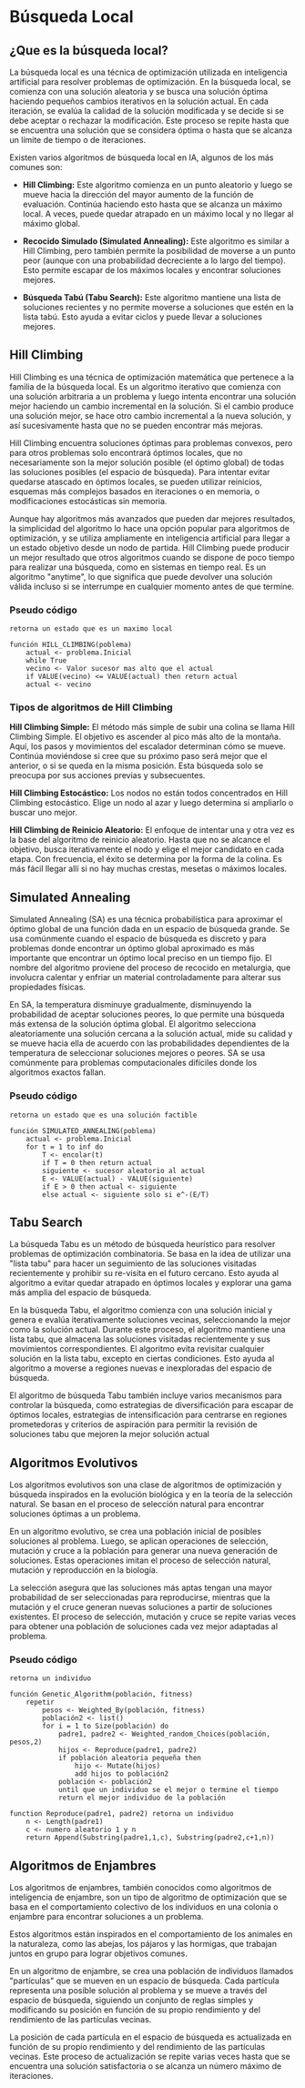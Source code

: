 # Búsqueda Local
## ¿Que es la búsqueda local?

La búsqueda local es una técnica de optimización utilizada en inteligencia artificial para resolver problemas de optimización. En la búsqueda local, se comienza con una solución aleatoria y se busca una solución óptima haciendo pequeños cambios iterativos en la solución actual. En cada iteración, se evalúa la calidad de la solución modificada y se decide si se debe aceptar o rechazar la modificación. Este proceso se repite hasta que se encuentra una solución que se considera óptima o hasta que se alcanza un límite de tiempo o de iteraciones.

Existen varios algoritmos de búsqueda local en IA, algunos de los más comunes son:

- **Hill Climbing:** Este algoritmo comienza en un punto aleatorio y luego se mueve hacia la dirección del mayor aumento de la función de evaluación. Continúa haciendo esto hasta que se alcanza un máximo local. A veces, puede quedar atrapado en un máximo local y no llegar al máximo global.

- **Recocido Simulado (Simulated Annealing):** Este algoritmo es similar a Hill Climbing, pero también permite la posibilidad de moverse a un punto peor (aunque con una probabilidad decreciente a lo largo del tiempo). Esto permite escapar de los máximos locales y encontrar soluciones mejores.

- **Búsqueda Tabú (Tabu Search):** Este algoritmo mantiene una lista de soluciones recientes y no permite moverse a soluciones que estén en la lista tabú. Esto ayuda a evitar ciclos y puede llevar a soluciones mejores.

## Hill Climbing
Hill Climbing es una técnica de optimización matemática que pertenece a la familia de la búsqueda local. Es un algoritmo iterativo que comienza con una solución arbitraria a un problema y luego intenta encontrar una solución mejor haciendo un cambio incremental en la solución. Si el cambio produce una solución mejor, se hace otro cambio incremental a la nueva solución, y así sucesivamente hasta que no se pueden encontrar más mejoras.

Hill Climbing encuentra soluciones óptimas para problemas convexos, pero para otros problemas solo encontrará óptimos locales, que no necesariamente son la mejor solución posible (el óptimo global) de todas las soluciones posibles (el espacio de búsqueda). Para intentar evitar quedarse atascado en óptimos locales, se pueden utilizar reinicios, esquemas más complejos basados en iteraciones o en memoria, o modificaciones estocásticas sin memoria.

Aunque hay algoritmos más avanzados que pueden dar mejores resultados, la simplicidad del algoritmo lo hace una opción popular para algoritmos de optimización, y se utiliza ampliamente en inteligencia artificial para llegar a un estado objetivo desde un nodo de partida. Hill Climbing puede producir un mejor resultado que otros algoritmos cuando se dispone de poco tiempo para realizar una búsqueda, como en sistemas en tiempo real. Es un algoritmo "anytime", lo que significa que puede devolver una solución válida incluso si se interrumpe en cualquier momento antes de que termine.

### Pseudo código
```
retorna un estado que es un maximo local

función HILL_CLIMBING(poblema)
    actual <- problema.Inicial
    while True
    vecino <- Valor sucesor mas alto que el actual
    if VALUE(vecino) <= VALUE(actual) then return actual
    actual <- vecino
```
### Tipos de algoritmos de Hill Climbing

**Hill Climbing Simple:** El método más simple de subir una colina se llama Hill Climbing Simple. El objetivo es ascender al pico más alto de la montaña. Aquí, los pasos y movimientos del escalador determinan cómo se mueve. Continúa moviéndose si cree que su próximo paso será mejor que el anterior, o si se queda en la misma posición. Esta búsqueda solo se preocupa por sus acciones previas y subsecuentes.

**Hill Climbing Estocástico:** Los nodos no están todos concentrados en Hill Climbing estocástico. Elige un nodo al azar y luego determina si ampliarlo o buscar uno mejor.

**Hill Climbing de Reinicio Aleatorio:** El enfoque de intentar una y otra vez es la base del algoritmo de reinicio aleatorio. Hasta que no se alcance el objetivo, busca iterativamente el nodo y elige el mejor candidato en cada etapa. Con frecuencia, el éxito se determina por la forma de la colina. Es más fácil llegar allí si no hay muchas crestas, mesetas o máximos locales.

## Simulated Annealing
Simulated Annealing (SA) es una técnica probabilística para aproximar el óptimo global de una función dada en un espacio de búsqueda grande. Se usa comúnmente cuando el espacio de búsqueda es discreto y para problemas donde encontrar un óptimo global aproximado es más importante que encontrar un óptimo local preciso en un tiempo fijo. El nombre del algoritmo proviene del proceso de recocido en metalurgia, que involucra calentar y enfriar un material controladamente para alterar sus propiedades físicas.

En SA, la temperatura disminuye gradualmente, disminuyendo la probabilidad de aceptar soluciones peores, lo que permite una búsqueda más extensa de la solución óptima global. El algoritmo selecciona aleatoriamente una solución cercana a la solución actual, mide su calidad y se mueve hacia ella de acuerdo con las probabilidades dependientes de la temperatura de seleccionar soluciones mejores o peores. SA se usa comúnmente para problemas computacionales difíciles donde los algoritmos exactos fallan.

### Pseudo código
```
retorna un estado que es una solución factible

función SIMULATED_ANNEALING(poblema)
    actual <- problema.Inicial
    for t = 1 to inf do
        T <- encolar(t)
        if T = 0 then return actual
        siguiente <- sucesor aleatorio al actual
        E <- VALUE(actual) - VALUE(siguiente)
        if E > 0 then actual <- siguiente
        else actual <- siguiente solo si e^-(E/T) 
```
## Tabu Search
La búsqueda Tabu es un método de búsqueda heurístico para resolver problemas de optimización combinatoria. Se basa en la idea de utilizar una "lista tabu" para hacer un seguimiento de las soluciones visitadas recientemente y prohibir su re-visita en el futuro cercano. Esto ayuda al algoritmo a evitar quedar atrapado en óptimos locales y explorar una gama más amplia del espacio de búsqueda.

En la búsqueda Tabu, el algoritmo comienza con una solución inicial y genera e evalúa iterativamente soluciones vecinas, seleccionando la mejor como la solución actual. Durante este proceso, el algoritmo mantiene una lista tabu, que almacena las soluciones visitadas recientemente y sus movimientos correspondientes. El algoritmo evita revisitar cualquier solución en la lista tabu, excepto en ciertas condiciones. Esto ayuda al algoritmo a moverse a regiones nuevas e inexploradas del espacio de búsqueda.

El algoritmo de búsqueda Tabu también incluye varios mecanismos para controlar la búsqueda, como estrategias de diversificación para escapar de óptimos locales, estrategias de intensificación para centrarse en regiones prometedoras y criterios de aspiración para permitir la revisión de soluciones tabu que mejoren la mejor solución actual

## Algoritmos Evolutivos
Los algoritmos evolutivos son una clase de algoritmos de optimización y búsqueda inspirados en la evolución biológica y en la teoría de la selección natural. Se basan en el proceso de selección natural para encontrar soluciones óptimas a un problema.

En un algoritmo evolutivo, se crea una población inicial de posibles soluciones al problema. Luego, se aplican operaciones de selección, mutación y cruce a la población para generar una nueva generación de soluciones. Estas operaciones imitan el proceso de selección natural, mutación y reproducción en la biología.

La selección asegura que las soluciones más aptas tengan una mayor probabilidad de ser seleccionadas para reproducirse, mientras que la mutación y el cruce generan nuevas soluciones a partir de soluciones existentes. El proceso de selección, mutación y cruce se repite varias veces para obtener una población de soluciones cada vez mejor adaptadas al problema.

### Pseudo código
```
retorna un individuo

función Genetic_Algorithm(población, fitness)
    repetir 
        pesos <- Weighted_By(población, fitness)
        población2 <- list()
        for i = 1 to Size(población) do
            padre1, padre2 <- Weighted_random_Choices(población, pesos,2)
            hijos <- Reproduce(padre1, padre2)
            if población aleatoria pequeña then 
                hijo <- Mutate(hijos)
                add hijos to población2
            población <- población2
            until que un individuo se el mejor o termine el tiempo
            return el mejor individuo de la población

function Reproduce(padre1, padre2) retorna un individuo
    n <- Length(padre1)
    c <- numero aleatorio 1 y n
    return Append(Substring(padre1,1,c), Substring(padre2,c+1,n))
```
## Algoritmos de Enjambres
Los algoritmos de enjambres, también conocidos como algoritmos de inteligencia de enjambre, son un tipo de algoritmo de optimización que se basa en el comportamiento colectivo de los individuos en una colonia o enjambre para encontrar soluciones a un problema.

Estos algoritmos están inspirados en el comportamiento de los animales en la naturaleza, como las abejas, los pájaros y las hormigas, que trabajan juntos en grupo para lograr objetivos comunes.

En un algoritmo de enjambre, se crea una población de individuos llamados "partículas" que se mueven en un espacio de búsqueda. Cada partícula representa una posible solución al problema y se mueve a través del espacio de búsqueda, siguiendo un conjunto de reglas simples y modificando su posición en función de su propio rendimiento y del rendimiento de las partículas vecinas.

La posición de cada partícula en el espacio de búsqueda es actualizada en función de su propio rendimiento y del rendimiento de las partículas vecinas. Este proceso de actualización se repite varias veces hasta que se encuentra una solución satisfactoria o se alcanza un número máximo de iteraciones.